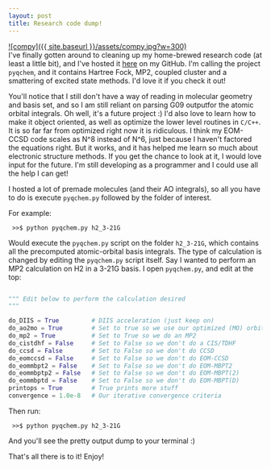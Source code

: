 ```yaml
--- 
layout: post 
title: Research code dump! 
---
```


[![compy]({{ site.baseurl }}/assets/compy.jpg?w=300)](http://joshuagoings.files.wordpress.com/2013/12/compy.jpg)  
I've finally gotten around to cleaning up my home-brewed research code (at least a little bit), and I've hosted it [here](https://github.com/jjgoings/pyqchem) on my GitHub. I'm calling the project `pyqchem`, and it contains Hartree Fock, MP2, coupled cluster and a smattering of excited state methods. I'd love it if you check it out!

You'll notice that I still don't have a way of reading in molecular geometry and basis set, and so I am still reliant on parsing G09 outputfor the atomic orbital integrals. Oh well, it's a future project :) I'd also love to learn how to make it object oriented, as well as optimize the lower level routines in `C/C++`. It is so far far from optimized right now it is ridiculous. I think my EOM-CCSD code scales as N^8 instead of N^6, just because I haven't factored the equations right. But it works, and it has helped me learn so much about electronic structure methods. If you get the chance to look at it, I would love input for the future. I'm still developing as a programmer and I could use all the help I can get!

I hosted a lot of premade molecules (and their AO integrals), so all you have to do is execute `pyqchem.py` followed by the folder of interest.

For example:  

```
 >>$ python pyqchem.py h2_3-21G 
```

Would execute the `pyqchem.py` script on the folder `h2_3-21G`, which contains all the precomputed atomic-orbital basis integrals. The type of calculation is changed by editing the `pyqchem.py` script itself. Say I wanted to perform an MP2 calculation on H2 in a 3-21G basis. I open `pyqchem.py`, and edit at the top:

```python  

""" Edit below to perform the calculation desired  
"""

do_DIIS = True         # DIIS acceleration (just keep on)  
do_ao2mo = True        # Set to true so we use our optimized (MO) orbitals from SCF  
do_mp2 = True          # Set to True so we do an MP2  
do_cistdhf = False     # Set to False so we don't do a CIS/TDHF  
do_ccsd = False        # Set to False so we don't do CCSD  
do_eomccsd = False     # Set to False so we don't do EOM-CCSD  
do_eommbpt2 = False    # Set to False so we don't do EOM-MBPT2  
do_eommbptp2 = False   # Set to False so we don't do EOM-MBPT(2)  
do_eommbptd = False    # Set to False so we don't do EOM-MBPT(D)  
printops = True        # True prints more stuff  
convergence = 1.0e-8   # Our iterative convergence criteria

```  

Then run:  

```
 >>$ python pyqchem.py h2_3-21G  
```  

And you'll see the pretty output dump to your terminal :)

That's all there is to it! Enjoy!

